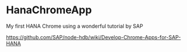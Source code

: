 # HanaChromeApp
My first HANA Chrome using a wonderful tutorial by SAP 

https://github.com/SAP/node-hdb/wiki/Develop-Chrome-Apps-for-SAP-HANA
